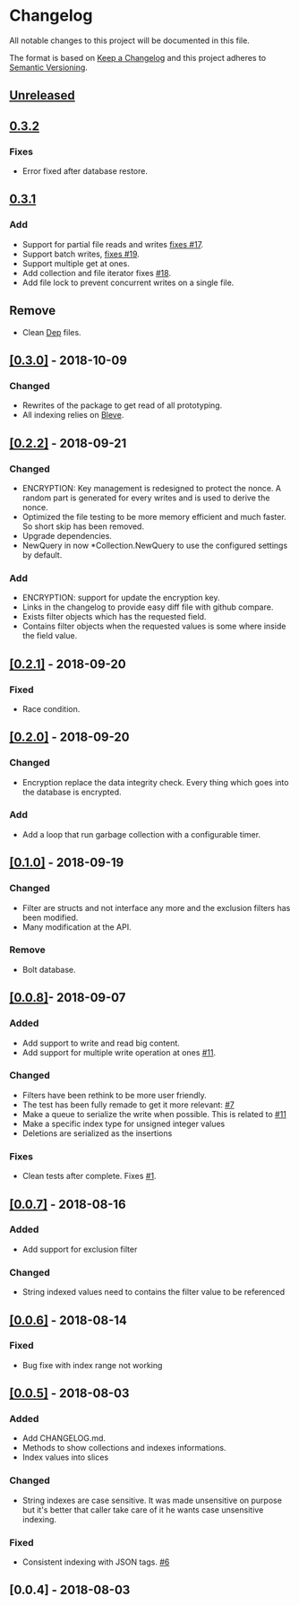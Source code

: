 # Changelog

All notable changes to this project will be documented in this file.

The format is based on [Keep a Changelog](http://keepachangelog.com/en/1.0.0/)
and this project adheres to [Semantic Versioning](http://semver.org/spec/v2.0.0.html).

## [Unreleased](https://github.com/alexandrestein/gotinydb/compare/v0.3.2...dev)

## [0.3.2](https://github.com/alexandrestein/gotinydb/compare/v0.3.1...v0.3.2)

### Fixes

- Error fixed after database restore.

## [0.3.1](https://github.com/alexandrestein/gotinydb/compare/v0.3.0...v0.3.1)

### Add

- Support for partial file reads and writes [fixes #17](https://github.com/alexandrestein/gotinydb/issues/17).
- Support batch writes, [fixes #19](https://github.com/alexandrestein/gotinydb/issues/19).
- Support multiple get at ones.
- Add collection and file iterator fixes [#18](https://github.com/alexandrestein/gotinydb/issues/18).
- Add file lock to prevent concurrent writes on a single file.

## Remove

- Clean [Dep](https://github.com/golang/dep) files.

## [[0.3.0]](https://github.com/alexandrestein/gotinydb/compare/v0.2.2...v0.3.0) - 2018-10-09

### Changed

- Rewrites of the package to get read of all prototyping.
- All indexing relies on [Bleve](https://blevesearch.com).

## [[0.2.2]](https://github.com/alexandrestein/gotinydb/compare/v0.2.1...v0.2.2) - 2018-09-21

### Changed

- ENCRYPTION: Key management is redesigned to protect the nonce. A random part is generated for every writes and is used to derive the nonce.
- Optimized the file testing to be more memory efficient and much faster. So short skip has been removed.
- Upgrade dependencies.
- NewQuery in now *Collection.NewQuery to use the configured settings by default.

### Add

- ENCRYPTION: support for update the encryption key.
- Links in the changelog to provide easy diff file with github compare.
- Exists filter objects which has the requested field.
- Contains filter objects when the requested values is some where inside the field value.

## [[0.2.1]](https://github.com/alexandrestein/gotinydb/compare/v0.2.0...v0.2.1) - 2018-09-20

### Fixed

- Race condition.

## [[0.2.0]](https://github.com/alexandrestein/gotinydb/compare/v0.1.0...v0.2.0) - 2018-09-20

### Changed

- Encryption replace the data integrity check. Every thing which goes into the database is encrypted.

### Add

- Add a loop that run garbage collection with a configurable timer.

## [[0.1.0]](https://github.com/alexandrestein/gotinydb/compare/v0.1.0...v0.2.0) - 2018-09-19

### Changed

- Filter are structs and not interface any more and the exclusion filters has been modified.
- Many modification at the API.

### Remove

- Bolt database.

## [[0.0.8]](https://github.com/alexandrestein/gotinydb/compare/v0.0.7...v0.0.8)- 2018-09-07

### Added

- Add support to write and read big content.
- Add support for multiple write operation at ones [#11](https://github.com/alexandrestein/gotinydb/issues/11).

### Changed

- Filters have been rethink to be more user friendly.
- The test has been fully remade to get it more relevant: [#7](https://github.com/alexandrestein/gotinydb/issues/7)
- Make a queue to serialize the write when possible. This is related to [#11](https://github.com/alexandrestein/gotinydb/issues/11)
- Make a specific index type for unsigned integer values
- Deletions are serialized as the insertions

### Fixes

- Clean tests after complete. Fixes [#1](https://github.com/alexandrestein/gotinydb/issues/1).

## [[0.0.7]](https://github.com/alexandrestein/gotinydb/compare/v0.0.6...v0.0.7) - 2018-08-16

### Added

- Add support for exclusion filter

### Changed

- String indexed values need to contains the filter value to be referenced

## [[0.0.6]](https://github.com/alexandrestein/gotinydb/compare/v0.0.5...v0.0.6) - 2018-08-14

### Fixed

- Bug fixe with index range not working

## [[0.0.5]](https://github.com/alexandrestein/gotinydb/compare/v0.0.4...v0.0.5) - 2018-08-03

### Added

- Add CHANGELOG.md.
- Methods to show collections and indexes informations.
- Index values into slices

### Changed

- String indexes are case sensitive. It was made unsensitive on purpose but it's better that caller take care of it he wants case unsensitive indexing.

### Fixed

- Consistent indexing with JSON tags. [#6](https://github.com/alexandrestein/gotinydb/issues/6)

## [0.0.4] - 2018-08-03